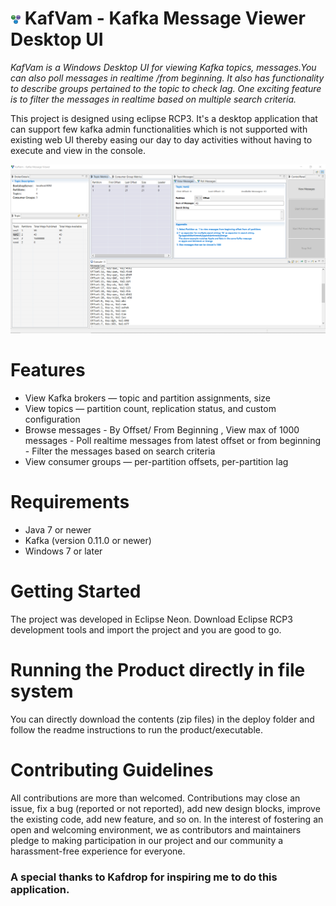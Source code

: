 <img src="https://github.com/vamsiprasanth/Kafvam/blob/main/icons/types.gif" alt="logo"/> KafVam - Kafka Message Viewer Desktop UI
===
<em>KafVam is a Windows Desktop UI for viewing Kafka topics, messages.You can also poll messages in realtime /from beginning. It also has functionality to describe groups pertained to the topic to check lag. One exciting feature is to filter the messages in realtime based on multiple search criteria.</em>

This project is designed using eclipse RCP3. It's a desktop application that can support few kafka admin functionalities which is not supported with existing web UI thereby easing our day to day activities without having to execute and view in the console.


![ScreenShot](https://github.com/vamsiprasanth/Kafvam/blob/main/img/KafVam.png)


# Features
* View Kafka brokers — topic and partition assignments, size
* View topics — partition count, replication status, and custom configuration
* Browse messages - By Offset/ From Beginning , View max of 1000 messages
                  -  Poll realtime messages from latest offset or from beginning
                  - Filter the messages based on search criteria
* View consumer groups — per-partition  offsets, per-partition lag

# Requirements
* Java 7 or newer
* Kafka (version 0.11.0 or newer) 
* Windows 7 or later

# Getting Started
The project was developed in Eclipse Neon. Download Eclipse RCP3 development tools and import the project and you are good to go.

# Running the Product directly in file system
You can directly download the contents (zip files) in the deploy folder and follow the readme instructions to run the product/executable.

# Contributing Guidelines
All contributions are more than welcomed. Contributions may close an issue, fix a bug (reported or not reported), add new design blocks, improve the existing code, add new feature, and so on. In the interest of fostering an open and welcoming environment, we as contributors and maintainers pledge to making participation in our project and our community a harassment-free experience for everyone.

### A special thanks to Kafdrop for inspiring me to do this application.
